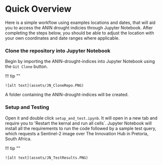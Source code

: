 # Quick Overview
Here is a simple workflow using examples locations and dates, that will aid you to access the ANIN drought indicies through Jupyter Notebook. After completing the steps below, you should be able to adjust the location with your own coordinates and date ranges where applicable.

### Clone the repository into Jupyter Notebook

Begin by importing the ANIN-drought-indices into Jupyter Notebook using the `Git Clone` button.

!!! tip ""
      
    ![alt text](assets/JN_CloneRepo.PNG)

A folder containing the ANIN-drought-indices will be created. 

### Setup and Testing

Open it and double click `setup_and_test.ipynb`. It will open in a new tab and require you to 'Restart the kernal and run all cells`.
Jupyter Notebook will install all the requirements to run the code followed by a sample test query, which requests a Sentinel-2 image over The Innovation Hub in Pretoria, South Africa.

!!! tip ""
      
    ![alt text](assets/JN_TestResults.PNG)

